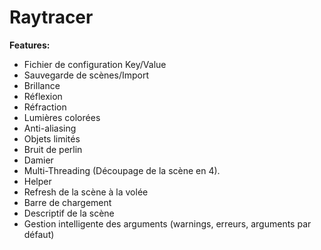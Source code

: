 # Raytracer

__Features:__

- Fichier de configuration Key/Value
- Sauvegarde de scènes/Import
- Brillance
- Réflexion
- Réfraction
- Lumières colorées
- Anti-aliasing
- Objets limités
- Bruit de perlin
- Damier
- Multi-Threading (Découpage de la scène en 4).
- Helper
- Refresh de la scène à la volée
- Barre de chargement
- Descriptif de la scène
- Gestion intelligente des arguments (warnings, erreurs, arguments par défaut)
